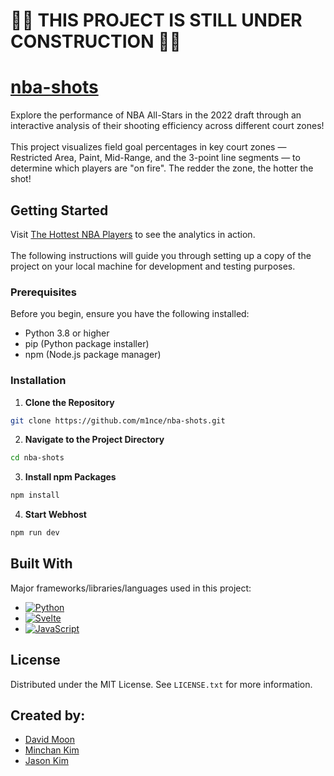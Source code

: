<h1>🚧🚧 THIS PROJECT IS STILL UNDER CONSTRUCTION 🚧🚧</h1>

<h1>
  <a href='https://m1nce.github.io/nba-shots/'>
    nba-shots
  </a>
</h1>
<p>
Explore the performance of NBA All-Stars in the 2022 draft through an interactive analysis of their shooting efficiency across different court zones! <br><br>
This project visualizes field goal percentages in key court zones — Restricted Area, Paint, Mid-Range, and the 3-point line segments — to determine which players are "on fire". The redder the zone, the hotter the shot!
</p>

<!-- GETTING STARTED -->
## Getting Started
Visit <a href="https://m1nce.github.io/nba-shots/" target="_blank">The Hottest NBA Players</a> to see the analytics in action. <br><br>
The following instructions will guide you through setting up a copy of the project on your local machine for development and testing purposes.

### Prerequisites
Before you begin, ensure you have the following installed:
- Python 3.8 or higher
- pip (Python package installer)
- npm (Node.js package manager)

### Installation
1. **Clone the Repository**
  ```bash
  git clone https://github.com/m1nce/nba-shots.git
  ```

2. **Navigate to the Project Directory**
 ```bash
 cd nba-shots
 ```
3. **Install npm Packages**
 ```bash
 npm install
 ```
4. **Start Webhost**
 ```bash
 npm run dev
 ```

<!-- LANGUAGES/FRAMEWORKS -->
## Built With

Major frameworks/libraries/languages used in this project:

* [![Python][Python]][Python-url]
* [![Svelte][Svelte.dev]][Svelte-url]
* [![JavaScript][Javascript]][Javascript-url]

<!-- LICENSE -->
## License

Distributed under the MIT License. See `LICENSE.txt` for more information.

<!-- CONTRIBUTORS -->
## Created by:
* [David Moon](https://github.com/D2jc)
* [Minchan Kim](https://github.com/m1nce)
* [Jason Kim](https://github.com/JasonKim18)

<!-- MARKDOWN LINKS & IMAGES -->
[Python]: https://img.shields.io/badge/python-3670A0?style=for-the-badge&logo=python&logoColor=ffdd54
[Python-url]: https://www.python.org/about/
[Javascript]: https://shields.io/badge/JavaScript-F7DF1E?logo=JavaScript&logoColor=000&style=flat-square
[Javascript-url]: https://www.javascript.com/
[Svelte.dev]: https://img.shields.io/badge/Svelte-4A4A55?style=for-the-badge&logo=svelte&logoColor=FF3E00
[Svelte-url]: https://svelte.dev/

